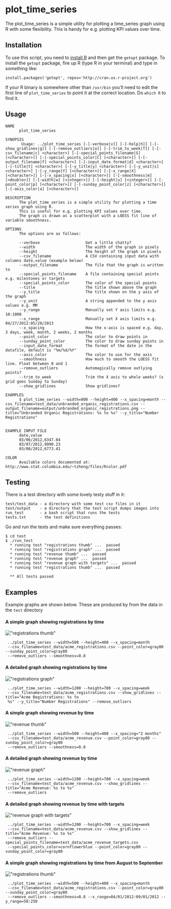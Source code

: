 # plot_time_series

The plot_time_series is a simple utility for plotting a time_series graph using R
with some flexibility. This is handy for e.g. plotting KPI values over time.

## Installation

To use this script, you need to [install R](http://cran.r-project.org/mirrors.html) and then get the `getopt` package. 
To install the `getopt` package, fire up R (type R in your terminal) and type in something like:

    install.packages('getopt', repos='http://cran.us.r-project.org')

If your R binary is somewhere other than `/usr/bin` you'll need to edit the first line of `plot_time_series` to point it at the correct location. Do `which R` to find it.

## Usage

    NAME
          plot_time_series
    
    SYNOPSIS
           Usage: ../plot_time_series [-[-verbose|v]] [-[-help|h]] [-[-show_gridlines|g]] [-[-remove_outliers|o]] [-[-trim_to_week|T]] [-[-csv_filename|c] <character>] [-[-special_points_filename|S] [<character>]] [-[-special_points_color|C] [<character>]] [-[-output_filename|f] <character>] [-[-input_date_format|d] <character>] [-[-title|t] <character>] [-[-y_title|y] <character>] [-[-y_unit|s] <character>] [-[-y_range|Y] [<character>]] [-[-x_range|X] [<character>]] [-[-x_spacing|x] [<character>]] [-[-smoothness|m] [<double>]] [-[-width|w] [<integer>]] [-[-height|u] [<integer>]] [-[-point_color|p] [<character>]] [-[-sunday_point_color|z] [<character>]] [-[-axis_color|a] [<character>]]
    
    DESCRIPTION
          The plot_time_series is a simple utility for plotting a time series graph using R.
          This is useful for e.g. plotting KPI values over time.
          The graph is drawn as a scatterplot with a LOESS fit line of variable smoothness.
    
    OPTIONS
          The options are as follows:
    
          --verbose                    Get a little chatty?
          --width                      The width of the graph in pixels
          --height                     The height of the graph in pixels
          --csv_filename               A CSV containing input data with columns date,value (example below)
          --output_filename            The file that the graph is written to
          --special_points_filename    A file containing special points e.g. milestones or targets
          --special_points_color       The color of the special points
          --title                      The title shown above the graph
          --y_title                    The title shown on the y axis of the graph
          --y_unit                     A string appended to the y axis values e.g. MM
          --y_range                    Manually set Y axis limits e.g. 10:1000
          --x_range                    Manually set X axis limits e.g. 04/27/2012:05/20/2013
          --x_spacing                  How the x-axis is spaced e.g. day, 3 days, week, month, 2 weeks, 2 months
          --point_color                The color to draw points in
          --sunday_point_color         The color to draw sunday points in
          --input_date_format          The format of the date in the datafile, default is "%m/%d/%Y"
          --axis_color                 The color to use for the axis
          --smoothness                 How much to smooth the LOESS fit line. Float between 0 and 1
          --remove_outliers            Automagically remove outlying points?
          --trim_to_week               Trim the X axis to whole weeks? (x grid goes Sunday to Sunday)
          --show_gridlines             Show gridlines?
    
    EXAMPLES
          $ plot_time_series --width=800 --height=400 --x_spacing=month --csv_filename=test_data/unbranded_organic_registrations.csv --output_filename=output/unbranded_organic_registrations.png --title="Unbranded Organic Registrations: %s to %s" --y_title="Number Registrations"
    
    
    EXAMPLE INPUT FILE
          date,value
          03/06/2012,6347.04
          03/07/2012,9990.23
          03/08/2012,6773.41
    
    COLOR
          Available colors documented at: http://www.stat.columbia.edu/~tzheng/files/Rcolor.pdf
    

## Testing

There is a test directory with some lovely testy stuff in it:

    test/test_data - a directory with some test csv files in it
    test/output    - a directory that the test script dumps images into
    run_test       - a bash script that runs the tests
    tests.txt      - the test definitions

Go and run the tests and make sure everything passes:

    $ cd test
    $ ./run_test 
      * running test "registrations thumb" ...  passed
      * running test "registrations graph" ...  passed
      * running test "revenue thumb" ...  passed
      * running test "revenue graph" ...  passed
      * running test "revenue graph with targets" ...  passed
      * running test "registrations thumb" ...  passed
    
      ** All tests passed
## Examples

Example graphs are shown below. These are produced by from the data in the `test` directory

#### A simple graph showing registrations by time
!["registrations thumb"](https://raw.github.com/doofdoofsf/plotTimeSeries/master/test/output/acme_registrations_thumb.png)

     ../plot_time_series --width=500 --height=400 --x_spacing=month 
     --csv_filename=test_data/acme_registrations.csv --point_color=gray80 --sunday_point_color=gray80 
     --remove_outliers --smoothness=0.8

#### A detailed graph showing registrations by time
!["registrations graph"](https://raw.github.com/doofdoofsf/plotTimeSeries/master/test/output/acme_registrations.png)

     ../plot_time_series --width=1200 --height=700 --x_spacing=week 
     --csv_filename=test_data/acme_registrations.csv --show_gridlines --title="Acme Registrations: %s to 
     %s" --y_title="Number Registrations" --remove_outliers

#### A simple graph showing revenue by time
!["revenue thumb"](https://raw.github.com/doofdoofsf/plotTimeSeries/master/test/output/acme_revenue_thumb.png)

     ../plot_time_series --width=500 --height=400 --x_spacing="2 months" 
     --csv_filename=test_data/acme_revenue.csv --point_color=gray80 --sunday_point_color=gray80 
     --remove_outliers --smoothness=0.8

#### A detailed graph showing revenue by time
!["revenue graph"](https://raw.github.com/doofdoofsf/plotTimeSeries/master/test/output/acme_revenue.png)

     ../plot_time_series --width=1200 --height=700 --x_spacing=week 
     --csv_filename=test_data/acme_revenue.csv --show_gridlines --title="Acme Revenue: %s to %s" 
     --remove_outliers

#### A detailed graph showing revenue by time with targets
!["revenue graph with targets"](https://raw.github.com/doofdoofsf/plotTimeSeries/master/test/output/acme_revenue_targets.png)

     ../plot_time_series --width=1200 --height=700 --x_spacing=week 
     --csv_filename=test_data/acme_revenue.csv --show_gridlines --title="Acme Revenue: %s to %s" 
     --remove_outliers --special_points_filename=test_data/acme_revenue_targets.csv 
     --special_points_color=cornflowerblue --point_color=gray80 --sunday_point_color=gray80

#### A simple graph showing registrations by time from August to September
!["registrations thumb"](https://raw.github.com/doofdoofsf/plotTimeSeries/master/test/output/acme_registrations_thumb_dates.png)

     ../plot_time_series --width=500 --height=400 --x_spacing=month 
     --csv_filename=test_data/acme_registrations.csv --point_color=gray80 --sunday_point_color=gray80 
     --remove_outliers --smoothness=0.8 --x_range=04/01/2012:09/01/2012 --y_range=50:250
